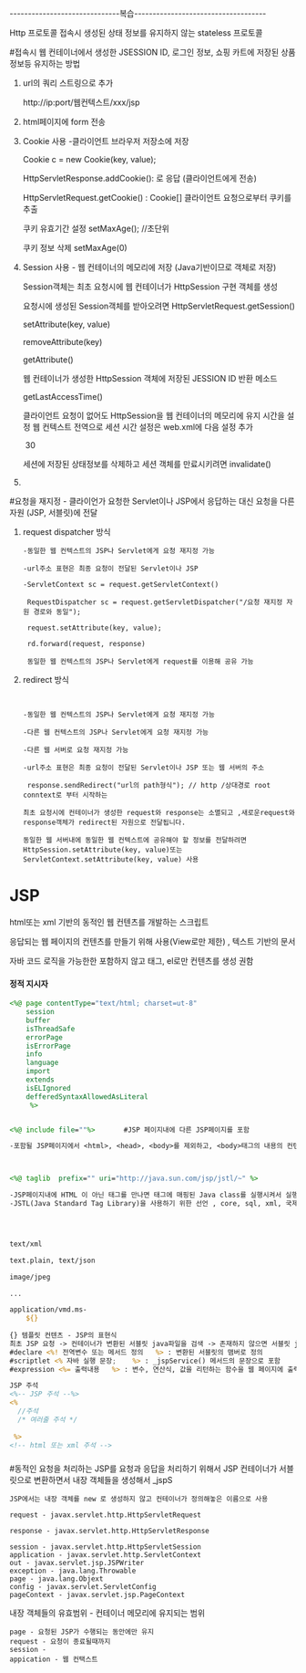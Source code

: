 ------------------------------복습------------------------------------

Http 프로토콜 접속시 생성된 상태 정보를 유지하지 않는 stateless 프로토콜

#접속시 웹 컨테이너에서 생성한 JSESSION ID, 로그인 정보, 쇼핑 카트에 저장된 상품 정보등 유지하는 방법

1. url의 쿼리 스트링으로 추가

   http://ip:port/웹컨텍스트/xxx/jsp

2. html페이지에 <input type = hidden name="" value=""> form 전송

3. Cookie 사용 -클라이언트 브라우저 저장소에 저장

   Cookie c = new Cookie(key, value);

   HttpServletResponse.addCookie(): 로 응답 (클라이언트에게 전송)

   HttpServletRequest.getCookie() : Cookie[] 클라이언트 요청으로부터 쿠키를 추출

   쿠키 유효기간 설정 setMaxAge(); //초단위

   쿠키 정보 삭제 setMaxAge(0)

4. Session 사용 - 웹 컨테이너의 메모리에 저장 (Java기반이므로 객체로 저장)

   Session객체는 최초 요청시에 웹 컨테이너가 HttpSession 구현 객체를 생성

   요청시에 생성된 Session객체를 받아오려면  HttpServletRequest.getSession()

   setAttribute(key, value)

   removeAttribute(key)

   getAttribute()

   웹 컨테이너가 생성한 HttpSession 객체에 저장된 JESSION ID 반환 메소드

   getLastAccessTime()

   클라이언트 요청이 없어도 HttpSession을 웹 컨테이너의 메모리에 유지 시간을 설정 웹 컨텍스트 전역으로 세션 시간 설정은 web.xml에 다음 설정 추가

   <session-config>

   ​	<session-timeout> 30 </session-timeout>

   </session-config>

   

   세션에 저장된 상태정보를 삭제하고 세션 객체를 만료시키려면 invalidate()

   

   

5. 

#요청을 재지정 - 클라이언가 요청한 Servlet이나 JSP에서 응답하는 대신 요청을 다른 자원 (JSP, 서블릿)에 전달

1. request dispatcher 방식

   ```
   -동일한 웹 컨텍스트의 JSP나 Servlet에게 요청 재지정 가능
   
   -url주소 표현은 최종 요청이 전달된 Servlet이나 JSP
   
   -ServletContext sc = request.getServletContext()
   
    RequestDispatcher sc = request.getServletDispatcher("/요청 재지정 자원 경로와 동일");
   
    request.setAttribute(key, value);
   
    rd.forward(request, response)
   
    동일한 웹 컨텍스트의 JSP나 Servlet에게 request를 이용해 공유 가능
   ```

   

   

2. redirect 방식

   ```
   
   
   -동일한 웹 컨텍스트의 JSP나 Servlet에게 요청 재지정 가능
   
   -다른 웹 컨텍스트의 JSP나 Servlet에게 요청 재지정 가능
   
   -다른 웹 서버로 요청 재지정 가능
   
   -url주소 표현은 최종 요청이 전달된 Servlet이나 JSP 또는 웹 서버의 주소
   
    response.sendRedirect("url의 path형식"); // http /상대경로 root conntext로 부터 시작하는
   
   최초 요청시에 컨테이너가 생성한 request와 response는 소멸되고 ,새로운request와 response객체가 redirect된 자원으로 전달됩니다.
   
   동일한 웹 서버내에 동일한 웹 컨텍스트에 공유해야 할 정보를 전달하려면 HttpSession.setAttribute(key, value)또는 ServletContext.setAttribute(key, value) 사용
   ```

   

   



# JSP

html또는 xml 기반의 동적인 웹 컨텐츠를 개발하는 스크립트

응답되는 웹 페이지의 컨텐츠를 만들기 위해 사용(View로만 제한) , 텍스트 기반의 문서

자바 코드 로직을 가능한한 포함하지 않고 태그, el로만 컨텐츠를 생성 권함



#### 정적 지시자

```jsp
<%@ page contentType="text/html; charset=ut-8"
    session
    buffer
    isThreadSafe
    errorPage
    isErrorPage
    info
    language
    import
    extends
    isELIgnored
    defferedSyntaxAllowedAsLiteral
     %>


<%@ include file=""%> 		#JSP 페이지내에 다른 JSP페이지를 포함

-포함될 JSP페이지에서 <html>, <head>, <body>를 제외하고, <body>태그의 내용의 컨텐츠만 ..



<%@ taglib  prefix="" uri="http://java.sun.com/jsp/jstl/~" %>

-JSP페이지내에 HTML 이 아닌 태그를 만나면 태그에 매핑된 Java class를 실행시켜서 실행 결과를 페이지의 컨텐츠로 처리
-JSTL(Java Standard Tag Library)을 사용하기 위한 선언 , core, sql, xml, 국제화 format처리 라이브러리등을 사용하기 위해 선언        




text/xml

text.plain, text/json

image/jpeg

...

application/vmd.ms-
    ${}
    
{} 템플릿 컨텐츠 - JSP의 표현식    
최초 JSP 요청 -> 컨테이너가 변환된 서블릿 java파일을 검색 -> 존재하지 않으면 서블릿 java파일 변환 -> 컴파일 -> 클래스를 메모리 로딩 -> 서블릿 객체 생성 -> lifecycle 메서드 호출
#declare <%! 전역변수 또는 메서드 정의   %> : 변환된 서블릿의 맴버로 정의
#scriptlet <% 자바 실행 문장;    %> : _jspService() 메서드의 문장으로 포함
#expression <%= 출력내용   %> : 변수, 연산식, 값을 리턴하는 함수을 웹 페이지에 출력할 내용, <% out.prinrln(출력내용) %>, ${출력내용}

JSP 주석
<%-- JSP 주석 --%>
<%
  //주석
  /* 여러줄 주석 */
    
 %>
<!-- html 또는 xml 주석 -->

```





### 

#동적인 요청을 처리하는 JSP를 요청과 응답을 처리하기 위해서 JSP 컨테이너가 서블릿으로 변환하면서 내장 객체들을 생성해서 _jspS

```
JSP에서는 내장 객체를 new 로 생성하지 않고 컨테이너가 정의해놓은 이름으로 사용

request - javax.servlet.http.HttpServletRequest

response - javax.servlet.http.HttpServletResponse 

session - javax.servlet.http.HttpServletSession
application - javax.servlet.http.ServletContext
out - javax.servlet.jsp.JSPWriter
exception - java.lang.Throwable
page - java.lang.Objext
config - javax.servlet.ServletConfig
pageContext - javax.servlet.jsp.PageContext
```



 내장 객체들의 유효범위 - 컨테이너 메모리에 유지되는 범위

```
page - 요청된 JSP가 수행되는 동안에만 유지
request - 요청이 종료될때까지
session - 
appication - 웹 컨택스트
```





